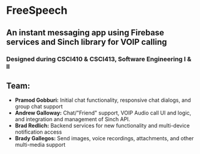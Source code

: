 # FreeSpeech
## An instant messaging app using Firebase services and Sinch library for VOIP calling
### Designed during CSCI410 & CSCI413, Software Engineering I & II
## Team:
 - **Pramod Gobburi:** Initial chat functionality, responsive chat dialogs, and group chat support
 - **Andrew Galloway:** Chat/"Friend" support, VOIP Audio call UI and logic, and integration and management of Sinch API.
- **Brad Redlich:** Backend services for new functionality and multi-device notification access
- **Brady Gallegos:** Send images, voice recordings, attachments, and other multi-media support

